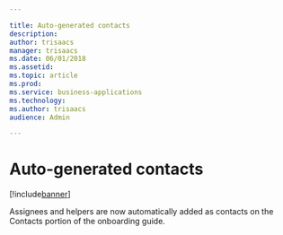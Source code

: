 ```yaml
---

title: Auto-generated contacts
description: 
author: trisaacs
manager: trisaacs
ms.date: 06/01/2018
ms.assetid: 
ms.topic: article
ms.prod: 
ms.service: business-applications
ms.technology: 
ms.author: trisaacs
audience: Admin

---
```

#  Auto-generated contacts

[!include[banner](../../../includes/banner.md)]

Assignees and helpers are now automatically added as contacts on the Contacts portion of the onboarding guide.